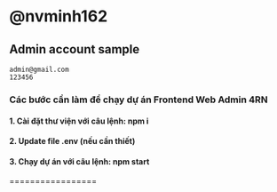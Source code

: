 # @nvminh162

## Admin account sample
```
admin@gmail.com
123456
```

### Các bước cần làm để chạy dự án Frontend Web Admin 4RN

#### 1. Cài đặt thư viện với câu lệnh: npm i

#### 2. Update file .env (nếu cần thiết)

#### 3. Chạy dự án với câu lệnh: npm start

=================